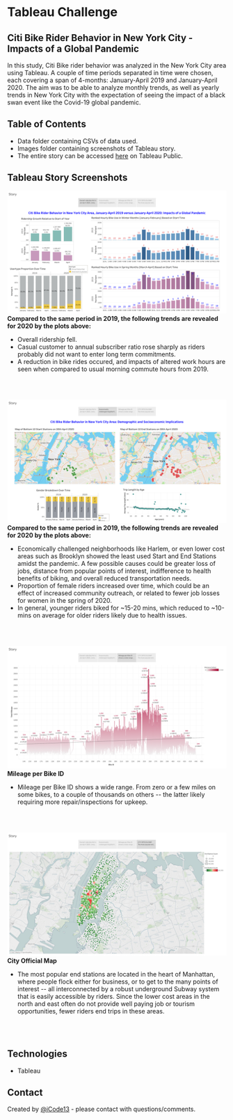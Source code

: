 # Tableau Challenge

## Citi Bike Rider Behavior in New York City - Impacts of a Global Pandemic

In this study, Citi Bike rider behavior was analyzed in the New York City area using Tableau. A couple of time periods separated in time were chosen, each covering a span of 4-months: January-April 2019 and January-April 2020. The aim was to be able to analyze monthly trends, as well as yearly trends in New York City with the expectation of seeing the impact of a black swan event like the Covid-19 global pandemic.

## Table of Contents

* Data folder containing CSVs of data used.
* Images folder containing screenshots of Tableau story.
* The entire story can be accessed [here](https://public.tableau.com/profile/amy.banerji#!/vizhome/CitiBikeAnalytics_15979089569340/Story) on Tableau Public.

## Tableau Story Screenshots

![story_page1](./Images/story_page1.png)
**Compared to the same period in 2019, the following trends are revealed for 2020 by the plots above:**
* Overall ridership fell. 
* Casual customer to annual subscriber ratio rose sharply as riders probably did not want to enter long term commitments.
* A reduction in bike rides occured, and impacts of altered work hours are seen when compared to usual morning commute hours from 2019.

<br>
<br>

![story_page2](./Images/story_page2.png)
**Compared to the same period in 2019, the following trends are revealed for 2020 by the plots above:**
* Economically challenged neighborhoods like Harlem, or even lower cost areas such as Brooklyn showed the least used Start and End Stations amidst the pandemic. A few possible causes could be greater loss of jobs, distance from popular points of interest, indifference to health benefits of biking, and overall reduced transportation needs. 
* Proportion of female riders increased over time, which could be an effect of increased community outreach, or related to fewer job losses for women in the spring of 2020. 
* In general, younger riders biked for ~15-20 mins, which reduced to ~10-mins on average for older riders likely due to health issues. 

<br>
<br>

![story_page3](./Images/story_page3.png)
**Mileage per Bike ID**
* Mileage per Bike ID shows a wide range. From zero or a few miles on some bikes, to a couple of thousands on others -- the latter likely requiring more repair/inspections for upkeep.

<br>
<br>

![story_page4](./Images/story_page4.png)
**City Official Map**
* The most popular end stations are located in the heart of Manhattan, where people flock either for business, or to get to the many points of interest -- all interconnected by a robust underground Subway system that is easily accessible by riders. Since the lower cost areas in the north and east often do not provide well paying job or tourism opportunities, fewer riders end trips in these areas. 

<br>
<br>

## Technologies
* Tableau

## Contact
Created by [@iCode13](https://github.com/iCode13) - please contact with questions/comments.



